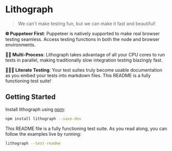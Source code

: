 # Lithograph

> We can't make testing fun, but we can make it fast and beautiful!

**🌐 Puppeteer First**: Puppeteer is natively supported to make real browser testing seamless. Access testing functions in both the node and browser environments.

**🏃🏽 Multi-Process**: Lithograph takes advantage of all your CPU cores to run tests in parallel, making traditionally slow integration testing blazingly fast.

**👩🏻‍💻 Literate Testing**: Your test suites truly become usable documentation as you embed your tests into markdown files. This README is a fully functioning test suite!

## Getting Started

Install lithograph using [npm](https://www.npmjs.com):

```bash
npm install lithograph --save-dev
```

This README file is a fully functioning test suite. As you read along, you can follow the examples live by running:

```bash
lithograph --test-readme
```

